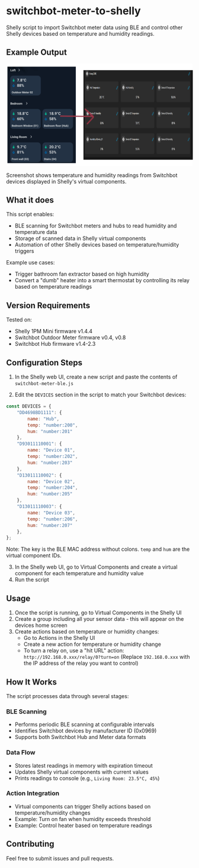 # switchbot-meter-to-shelly

Shelly script to import Switchbot meter data using BLE and control other Shelly devices based on temperature and humidity readings.

## Example Output

![Shelly Dashboard](snapshot.png)

Screenshot shows temperature and humidity readings from Switchbot devices displayed in Shelly's virtual components.

## What it does

This script enables:
- BLE scanning for Switchbot meters and hubs to read humidity and temperature data
- Storage of scanned data in Shelly virtual components
- Automation of other Shelly devices based on temperature/humidity triggers

Example use cases:
- Trigger bathroom fan extractor based on high humidity
- Convert a "dumb" heater into a smart thermostat by controlling its relay based on temperature readings

## Version Requirements

Tested on:
- Shelly 1PM Mini firmware v1.4.4
- Switchbot Outdoor Meter firmware v0.4, v0.8
- Switchbot Hub firmware v1.4-2.3

## Configuration Steps

1. In the Shelly web UI, create a new script and paste the contents of `switchbot-meter-ble.js`

2. Edit the `DEVICES` section in the script to match your Switchbot devices:

```javascript
const DEVICES = {
    "DD4698BD1111": {
        name: "Hub",
        temp: "number:200",
        hum: "number:201"
    },
    "D93011110001": {
        name: "Device 01",
        temp: "number:202",
        hum: "number:203"
    },
    "D13011110002": {
        name: "Device 02",
        temp: "number:204",
        hum: "number:205"
    },
    "D13011110003": {
        name: "Device 03",
        temp: "number:206",
        hum: "number:207"
    },
};
```

Note: The key is the BLE MAC address without colons. `temp` and `hum` are the virtual component IDs.

3. In the Shelly web UI, go to Virtual Components and create a virtual component for each temperature and humidity value
4. Run the script

## Usage

1. Once the script is running, go to Virtual Components in the Shelly UI
2. Create a group including all your sensor data - this will appear on the devices home screen
3. Create actions based on temperature or humidity changes:
   - Go to Actions in the Shelly UI
   - Create a new action for temperature or humidity change
   - To turn a relay on, use a "hit URL" action: `http://192.168.0.xxx/relay/0?turn=on`
     (Replace `192.168.0.xxx` with the IP address of the relay you want to control)

## How It Works

The script processes data through several stages:

### BLE Scanning
- Performs periodic BLE scanning at configurable intervals
- Identifies Switchbot devices by manufacturer ID (0x0969)
- Supports both Switchbot Hub and Meter data formats

### Data Flow
- Stores latest readings in memory with expiration timeout
- Updates Shelly virtual components with current values
- Prints readings to console (e.g., `Living Room: 23.5°C, 45%`)

### Action Integration
- Virtual components can trigger Shelly actions based on temperature/humidity changes
- Example: Turn on fan when humidity exceeds threshold
- Example: Control heater based on temperature readings

## Contributing

Feel free to submit issues and pull requests.
